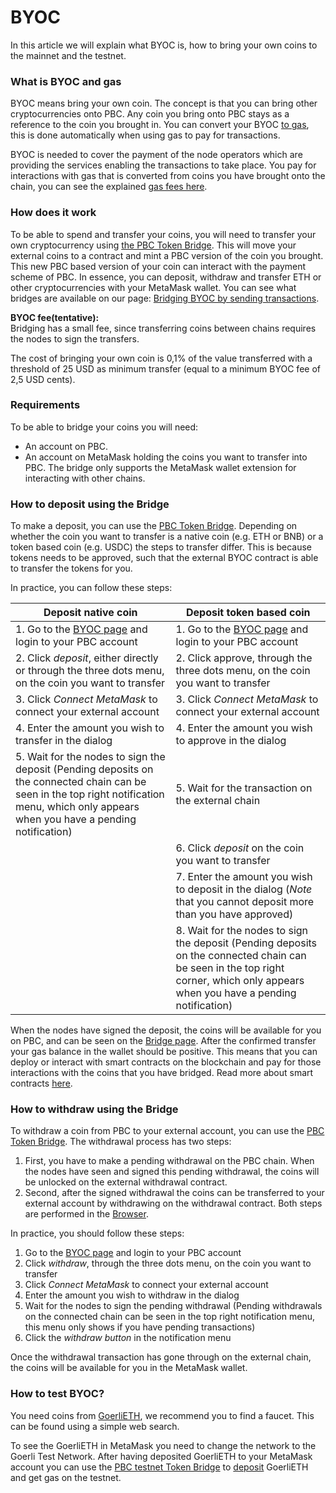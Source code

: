 # BYOC

In this article we will explain what BYOC is, how to bring your own coins to the mainnet and the testnet.

### What is BYOC and gas

BYOC means bring your own coin. The concept is that you can bring other cryptocurrencies onto PBC.
Any coin you bring onto PBC stays as a reference to the coin you brought in.
You can convert your BYOC [to gas](../../smart-contracts/gas/transaction-gas-prices.md), this is done automatically when
using gas to pay for transactions.

BYOC is needed to cover the payment of the node operators which are providing the services enabling the transactions to
take place.
You pay for interactions with gas that is converted from coins you have brought onto the chain, you can see the
explained [gas fees here](../../smart-contracts/gas/transaction-gas-prices.md).

### How does it work

To be able to spend and transfer your coins, you will need to transfer your own cryptocurrency
using [the PBC Token Bridge](https://browser.partisiablockchain.com/bridge).
This will move your external coins to a contract and mint a PBC version of the coin you brought.
This new PBC based version of your coin can interact with the payment scheme of PBC.
In essence, you can deposit, withdraw and transfer ETH or other cryptocurrencies with your MetaMask wallet.
You can see what bridges are available on our
page: [Bridging BYOC by sending transactions](bridging-byoc-by-sending-transactions.md).

**BYOC fee(tentative):** <br/>
Bridging has a small fee, since transferring coins between chains requires the nodes to sign the transfers.

The cost of bringing your own coin is 0,1% of the value transferred with a threshold of 25 USD as minimum transfer
(equal to a minimum BYOC fee of 2,5 USD cents).

### Requirements

To be able to bridge your coins you will need:

-   An account on PBC.
-   An account on MetaMask holding the coins you want to transfer into PBC. The bridge only supports the MetaMask wallet
    extension for interacting with other chains.

### How to deposit using the Bridge

To make a deposit, you can use the [PBC Token Bridge](https://browser.partisiablockchain.com/bridge).
Depending on whether the coin you want to transfer is a native coin (e.g. ETH or BNB) or a token based coin (e.g. USDC)
the steps to transfer
differ. This is because tokens needs to be approved, such that the external BYOC contract is able to transfer the tokens
for you.

In practice, you can follow these steps:

| Deposit native coin                                                                                                                                                                         | Deposit token based coin                                                                                                                                                         |
| ------------------------------------------------------------------------------------------------------------------------------------------------------------------------------------------- | -------------------------------------------------------------------------------------------------------------------------------------------------------------------------------- |
| 1. Go to the [BYOC page](https://browser.partisiablockchain.com/bridge) and login to your PBC account                                                                                       | 1. Go to the [BYOC page](https://browser.partisiablockchain.com/bridge) and login to your PBC account                                                                            |
| 2. Click _deposit_, either directly or through the three dots menu, on the coin you want to transfer                                                                                        | 2. Click approve, through the three dots menu, on the coin you want to transfer                                                                                                  |
| 3. Click _Connect MetaMask_ to connect your external account                                                                                                                                | 3. Click _Connect MetaMask_ to connect your external account                                                                                                                     |
| 4. Enter the amount you wish to transfer in the dialog                                                                                                                                      | 4. Enter the amount you wish to approve in the dialog                                                                                                                            |
| 5. Wait for the nodes to sign the deposit (Pending deposits on the connected chain can be seen in the top right notification menu, which only appears when you have a pending notification) | 5. Wait for the transaction on the external chain                                                                                                                                |
|                                                                                                                                                                                             | 6. Click _deposit_ on the coin you want to transfer                                                                                                                              |
|                                                                                                                                                                                             | 7. Enter the amount you wish to deposit in the dialog (_Note_ that you cannot deposit more than you have approved)                                                               |
|                                                                                                                                                                                             | 8. Wait for the nodes to sign the deposit (Pending deposits on the connected chain can be seen in the top right corner, which only appears when you have a pending notification) |

When the nodes have signed the deposit, the coins will be available for you on PBC, and can be seen on
the [Bridge page](https://browser.partisiablockchain.com/bridge).
After the confirmed transfer your gas balance in the wallet should be positive. This means that you can deploy or
interact with smart contracts on the blockchain and pay for those interactions with the coins that you have bridged.
Read more about smart contracts [here](../../smart-contracts/what-is-a-smart-contract.md).

### How to withdraw using the Bridge

To withdraw a coin from PBC to your external account, you can use
the [PBC Token Bridge](https://browser.partisiablockchain.com/bridge).
The withdrawal process has two steps:

1. First, you have to make a pending withdrawal on the PBC chain.
   When the nodes have seen and signed this pending withdrawal, the coins will be unlocked on the external
   withdrawal contract.
2. Second, after the signed withdrawal the coins can be transferred to your external account by withdrawing on
   the withdrawal contract. Both steps are performed in
   the [Browser](https://browser.partisiablockchain.com/bridge).

In practice, you should follow these steps:

1. Go to the [BYOC page](https://browser.partisiablockchain.com/bridge) and login to your PBC account
2. Click _withdraw_, through the three dots menu, on the coin you want to transfer
3. Click _Connect MetaMask_ to connect your external account
4. Enter the amount you wish to withdraw in the dialog
5. Wait for the nodes to sign the pending withdrawal (Pending withdrawals on the connected chain can be seen in the top
   right notification menu, this menu only shows if you have pending transactions)
6. Click the _withdraw button_ in the notification menu

Once the withdrawal transaction has gone through on the external chain, the coins will be available for you in the
MetaMask wallet.

### How to test BYOC?

You need coins from [GoerliETH](https://goerli.etherscan.io/address/0x4818370f9d55fb34de93e200076533696c4531f3), we
recommend you to find a faucet. This can be found using a simple web search.

To see the GoerliETH in MetaMask you need to change the network to the Goerli Test Network.
After having deposited GoerliETH to your MetaMask account you can use
the [PBC testnet Token Bridge](https://browser.partisiablockchain.com/bridge)
to [deposit](#how-to-deposit-using-the-bridge) GoerliETH and get gas on the testnet.
